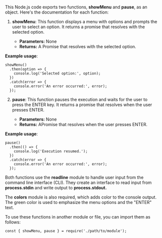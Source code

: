 This Node.js code exports two functions, **showMenu** and **pause**, as an object. Here's the documentation for each function:

1. **showMenu**: This function displays a menu with options and prompts the user to select an option. It returns a promise that resolves with the selected option.

   - **Parameters:** None
   - **Returns:** A Promise that resolves with the selected option.

**Example usage**:

```
showMenu()
  .then(option => {
    console.log('Selected option:', option);
  })
  .catch(error => {
    console.error('An error occurred:', error);
  });
```
2. **pause**: This function pauses the execution and waits for the user to press the ENTER key. It returns a promise that resolves when the user presses ENTER.

   - **Parameters:** None
   - **Returns:** APromise that resolves when the user presses ENTER.

**Example usage**:

```
pause()
  .then(() => {
    console.log('Execution resumed.');
  })
  .catch(error => {
    console.error('An error occurred:', error);
  });

```

Both functions use the **readline** module to handle user input from the command line interface (CLI). They create an interface to read input from **process.stdin** and write output to **process.stdout.**

The **colors** module is also required, which adds color to the console output. The green color is used to emphasize the menu options and the "ENTER" text.

To use these functions in another module or file, you can import them as follows:

```
const { showMenu, pause } = require('./path/to/module');
```


